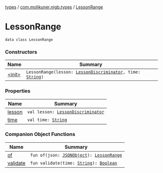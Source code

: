 [types](../../index.md) / [com.molikuner.nigb.types](../index.md) / [LessonRange](./index.md)

# LessonRange

`data class LessonRange`

### Constructors

| Name | Summary |
|---|---|
| [&lt;init&gt;](-init-.md) | `LessonRange(lesson: `[`LessonDiscriminator`](../-lesson-discriminator/index.md)`, time: `[`String`](https://kotlinlang.org/api/latest/jvm/stdlib/kotlin/-string/index.html)`)` |

### Properties

| Name | Summary |
|---|---|
| [lesson](lesson.md) | `val lesson: `[`LessonDiscriminator`](../-lesson-discriminator/index.md) |
| [time](time.md) | `val time: `[`String`](https://kotlinlang.org/api/latest/jvm/stdlib/kotlin/-string/index.html) |

### Companion Object Functions

| Name | Summary |
|---|---|
| [of](of.md) | `fun of(json: `[`JSONObject`](https://developer.android.com/reference/org/json/JSONObject.html)`): `[`LessonRange`](./index.md) |
| [validate](validate.md) | `fun validate(time: `[`String`](https://kotlinlang.org/api/latest/jvm/stdlib/kotlin/-string/index.html)`): `[`Boolean`](https://kotlinlang.org/api/latest/jvm/stdlib/kotlin/-boolean/index.html) |
